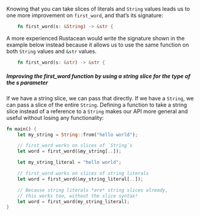 

Knowing that you can take slices of literals and `String` values leads us to one more improvement on `first_word`, and that’s its signature:

```rust
    fn first_word(s: &String) -> &str {
```

A more experienced Rustacean would write the signature shown in the example below instead because it allows us to use the same function on both `String` values and `&str` values.

```rust
    fn first_word(s: &str) -> &str {
```

##### Improving the first_word function by using a string slice for the type of the s parameter

If we have a string slice, we can pass that directly. If we have a `String`, we can pass a slice of the entire `String`. Defining a function to take a string slice instead of a reference to a `String` makes our API more general and useful without losing any functionality:

```rust
fn main() {
    let my_string = String::from("hello world");

    // first_word works on slices of `String`s
    let word = first_word(&my_string[..]);

    let my_string_literal = "hello world";

    // first_word works on slices of string literals
    let word = first_word(&my_string_literal[..]);

    // Because string literals *are* string slices already,
    // this works too, without the slice syntax!
    let word = first_word(my_string_literal);
}
```

